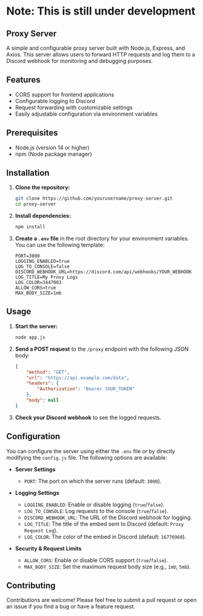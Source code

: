 # Note: This is still under development


## Proxy Server

A simple and configurable proxy server built with Node.js, Express, and Axios. This server allows users to forward HTTP requests and log them to a Discord webhook for monitoring and debugging purposes.

## Features

- CORS support for frontend applications
- Configurable logging to Discord
- Request forwarding with customizable settings
- Easily adjustable configuration via environment variables

## Prerequisites

- Node.js (version 14 or higher)
- npm (Node package manager)

## Installation

1. **Clone the repository:**
   ```bash
   git clone https://github.com/yourusername/proxy-server.git
   cd proxy-server
   ```

2. **Install dependencies:**
   ```bash
   npm install
   ```

3. **Create a `.env` file** in the root directory for your environment variables. You can use the following template:
   ```plaintext
   PORT=3000
   LOGGING_ENABLED=true
   LOG_TO_CONSOLE=false
   DISCORD_WEBHOOK_URL=https://discord.com/api/webhooks/YOUR_WEBHOOK
   LOG_TITLE=My Proxy Logs
   LOG_COLOR=3447003
   ALLOW_CORS=true
   MAX_BODY_SIZE=1mb
   ```

## Usage

1. **Start the server:**
   ```bash
   node app.js
   ```

2. **Send a POST request** to the `/proxy` endpoint with the following JSON body:
   ```json
   {
       "method": "GET",
       "url": "https://api.example.com/data",
       "headers": {
           "Authorization": "Bearer YOUR_TOKEN"
       },
       "body": null
   }
   ```

3. **Check your Discord webhook** to see the logged requests.

## Configuration

You can configure the server using either the `.env` file or by directly modifying the `config.js` file. The following options are available:

- **Server Settings**
  - `PORT`: The port on which the server runs (default: `3000`).

- **Logging Settings**
  - `LOGGING_ENABLED`: Enable or disable logging (`true`/`false`).
  - `LOG_TO_CONSOLE`: Log requests to the console (`true`/`false`).
  - `DISCORD_WEBHOOK_URL`: The URL of the Discord webhook for logging.
  - `LOG_TITLE`: The title of the embed sent to Discord (default: `Proxy Request Log`).
  - `LOG_COLOR`: The color of the embed in Discord (default: `16776960`).

- **Security & Request Limits**
  - `ALLOW_CORS`: Enable or disable CORS support (`true`/`false`).
  - `MAX_BODY_SIZE`: Set the maximum request body size (e.g., `1mb`, `5mb`).

## Contributing

Contributions are welcome! Please feel free to submit a pull request or open an issue if you find a bug or have a feature request.

